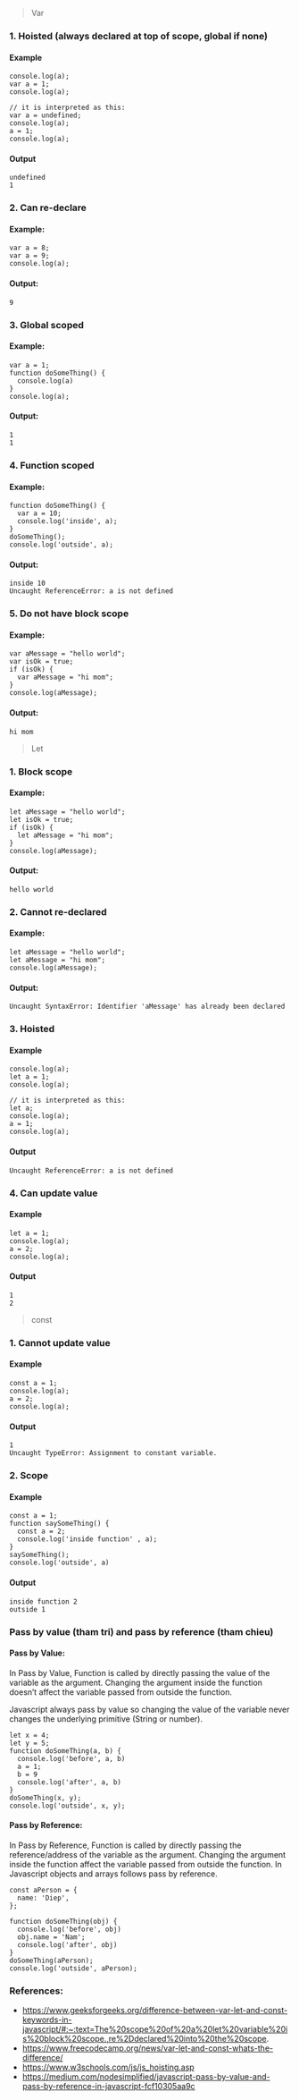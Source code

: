 > Var

### 1. Hoisted (always declared at top of scope, global if none)

#### Example

```
console.log(a);
var a = 1;
console.log(a);

// it is interpreted as this:
var a = undefined;
console.log(a);
a = 1;
console.log(a);
```

#### Output

```
undefined
1
```

### 2. Can re-declare

#### Example:

```
var a = 8;
var a = 9;
console.log(a);
```

#### Output:

```
9
```

### 3. Global scoped

#### Example:

```
var a = 1;
function doSomeThing() {
  console.log(a)
}
console.log(a);
```

#### Output:

```
1
1
```

### 4. Function scoped

#### Example:

```
function doSomeThing() {
  var a = 10;
  console.log('inside', a);
}
doSomeThing();
console.log('outside', a);
```

#### Output:

```
inside 10
Uncaught ReferenceError: a is not defined
```

### 5. Do not have block scope

#### Example:

```
var aMessage = "hello world";
var isOk = true;
if (isOk) {
  var aMessage = "hi mom";
}
console.log(aMessage);
```

#### Output:

```
hi mom
```

> Let

### 1. Block scope

#### Example:

```
let aMessage = "hello world";
let isOk = true;
if (isOk) {
  let aMessage = "hi mom";
}
console.log(aMessage);
```

#### Output:

```
hello world
```

### 2. Cannot re-declared

#### Example:

```
let aMessage = "hello world";
let aMessage = "hi mom";
console.log(aMessage);
```

#### Output:

```
Uncaught SyntaxError: Identifier 'aMessage' has already been declared
```

### 3. Hoisted

#### Example

```
console.log(a);
let a = 1;
console.log(a);

// it is interpreted as this:
let a;
console.log(a);
a = 1;
console.log(a);
```

#### Output

```
Uncaught ReferenceError: a is not defined
```

### 4. Can update value

#### Example

```
let a = 1;
console.log(a);
a = 2;
console.log(a);
```

#### Output

```
1
2
```

> const

### 1. Cannot update value

#### Example

```
const a = 1;
console.log(a);
a = 2;
console.log(a);
```

#### Output

```
1
Uncaught TypeError: Assignment to constant variable.
```

### 2. Scope

#### Example

```
const a = 1;
function saySomeThing() {
  const a = 2;
  console.log('inside function' , a);
}
saySomeThing();
console.log('outside', a)
```

#### Output

```
inside function 2
outside 1
```

### Pass by value (tham tri) and pass by reference (tham chieu)

#### Pass by Value:

In Pass by Value, Function is called by directly passing the value of the variable as the argument. Changing the argument inside the function doesn’t affect the variable passed from outside the function.

Javascript always pass by value so changing the value of the variable never changes the underlying primitive (String or number).

```
let x = 4;
let y = 5;
function doSomeThing(a, b) {
  console.log('before', a, b)
  a = 1;
  b = 9
  console.log('after', a, b)
}
doSomeThing(x, y);
console.log('outside', x, y);
```

#### Pass by Reference:

In Pass by Reference, Function is called by directly passing the reference/address of the variable as the argument. Changing the argument inside the function affect the variable passed from outside the function. In Javascript objects and arrays follows pass by reference.

```
const aPerson = {
  name: 'Diep',
};

function doSomeThing(obj) {
  console.log('before', obj)
  obj.name = 'Nam';
  console.log('after', obj)
}
doSomeThing(aPerson);
console.log('outside', aPerson);
```

### References:

- https://www.geeksforgeeks.org/difference-between-var-let-and-const-keywords-in-javascript/#:~:text=The%20scope%20of%20a%20let%20variable%20is%20block%20scope.,re%2Ddeclared%20into%20the%20scope.
- https://www.freecodecamp.org/news/var-let-and-const-whats-the-difference/
- https://www.w3schools.com/js/js_hoisting.asp
- https://medium.com/nodesimplified/javascript-pass-by-value-and-pass-by-reference-in-javascript-fcf10305aa9c
